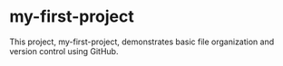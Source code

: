 # my-first-project
This project, my-first-project, demonstrates basic file organization and version control using GitHub.
